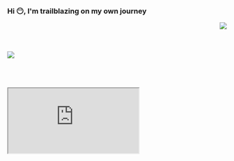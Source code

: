 <h3 align="left">Hi 😶, I'm trailblazing on my own journey</h3>

  


<div style="display: flex; justify-content: space-between; align-items: center;">
  <img src="https://lanyard.cnrad.dev/api/508649229628080130?idleMessage=chilling...&showDisplayName=true" />
   
   <img align="right" height="150px" style="border-radius: 0.5rempx" src="https://i.imgur.com/bHuG4rf.gif"  />
</div>

 <iframe
   src="https://redisa.dev/?activity_only=true&theme=dark&user_id=508649229628080130"
   allowtransparency="true"
 />

###

<div>
  <img src="https://streak-stats.demolab.com?user=schmev91&locale=en&mode=daily&theme=dracula&hide_border=false&border_radius=5" height="150" alt="streak graph"  />
  <img align="left" src="https://github-readme-stats.vercel.app/api/top-langs?username=schmev91&locale=en&hide_title=false&layout=compact&card_width=320&langs_count=5&theme=dracula&hide_border=false" height="150" alt="languages graph"  />
</div>


###

<div align="left">
  <img src="https://cdn.jsdelivr.net/gh/devicons/devicon/icons/html5/html5-original.svg" height="30" alt="html5 logo"  />
  <img width="12" />
  <img src="https://cdn.jsdelivr.net/gh/devicons/devicon/icons/css3/css3-original.svg" height="30" alt="css3 logo"  />
  <img width="12" />
  <img src="https://cdn.jsdelivr.net/gh/devicons/devicon/icons/javascript/javascript-original.svg" height="30" alt="javascript logo"  />
  <img width="12" />
  <img src="https://cdn.jsdelivr.net/gh/devicons/devicon/icons/typescript/typescript-original.svg" height="30" alt="typescript logo"  />
  <img width="12" />
  <img src="https://cdn.jsdelivr.net/gh/devicons/devicon/icons/python/python-original.svg" height="30" alt="python logo"  />
  <img width="12" />
  <img src="https://cdn.jsdelivr.net/gh/devicons/devicon/icons/sass/sass-original.svg" height="30" alt="sass logo"  />
  <img width="12" />
  <img src="https://cdn.jsdelivr.net/gh/devicons/devicon/icons/php/php-original.svg" height="30" alt="php logo"  />
  <img width="12" />
  <img src="https://cdn.jsdelivr.net/gh/devicons/devicon/icons/bootstrap/bootstrap-original.svg" height="30" alt="bootstrap logo"  />
  <img width="12" />
  <img src="https://cdn.simpleicons.org/tailwindcss/06B6D4" height="30" alt="tailwindcss logo"  />
  <img width="12" />
  <img src="https://cdn.simpleicons.org/laravel/FF2D20" height="30" alt="laravel logo"  />
  <img width="12" />
  <img src="https://raw.githubusercontent.com/schmev91/schmev91/main/assets/icons/livewire.png" height="30" alt="livewire logo"  />
  <img width="12" />
  <img src="https://skillicons.dev/icons?i=alpinejs" height="30" alt="alpinelinux logo"  />
  <img width="12" />
  <img src="https://skillicons.dev/icons?i=vite" height="30" alt="vite logo"  />

</div>

###

<div align="left">
  <a href="https://discord.com/users/508649229628080130" target="_blank">
    <img src="https://img.shields.io/static/v1?message=Discord&logo=discord&label=&color=7289DA&logoColor=white&labelColor=&style=for-the-badge" height="35" alt="discord logo"  />
  </a>
  <a href="https://stackoverflow.com/users/14854247/elwnx9" target="_blank">
    <img src="https://img.shields.io/static/v1?message=Stackoverflow&logo=stackoverflow&label=&color=FE7A16&logoColor=white&labelColor=&style=for-the-badge" height="35" alt="stackoverflow logo"  />
  </a>
</div>
